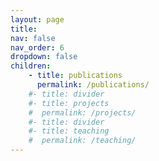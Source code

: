 ```yaml
---
layout: page
title: 
nav: false
nav_order: 6
dropdown: false
children: 
    - title: publications
      permalink: /publications/
    #- title: divider
    #- title: projects
    #  permalink: /projects/
    #- title: divider
    #- title: teaching
    #  permalink: /teaching/
---
```

